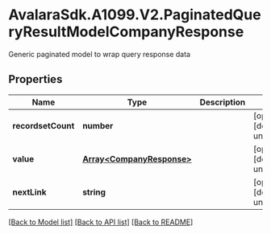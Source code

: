 # AvalaraSdk.A1099.V2.PaginatedQueryResultModelCompanyResponse
Generic paginated model to wrap query response data

## Properties

Name | Type | Description | Notes
------------ | ------------- | ------------- | -------------
**recordsetCount** | **number** |  | [optional] [default to undefined]
**value** | [**Array&lt;CompanyResponse&gt;**](CompanyResponse.md) |  | [optional] [default to undefined]
**nextLink** | **string** |  | [optional] [default to undefined]

[[Back to Model list]](../../../README.md#documentation-for-models) [[Back to API list]](../../../README.md#documentation-for-api-endpoints) [[Back to README]](../../../README.md)

